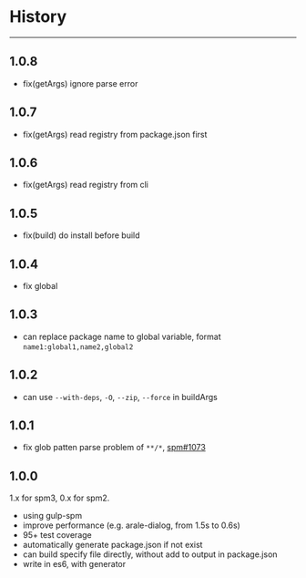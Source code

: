 # History

---

## 1.0.8

- fix(getArgs) ignore parse error

## 1.0.7

- fix(getArgs) read registry from package.json first

## 1.0.6

- fix(getArgs) read registry from cli

## 1.0.5

- fix(build) do install before build

## 1.0.4

- fix global

## 1.0.3

- can replace package name to global variable, format `name1:global1,name2,global2`

## 1.0.2

- can use `--with-deps`, `-O`, `--zip`, `--force` in buildArgs

## 1.0.1

- fix glob patten parse problem of `**/*`, [spm#1073](https://github.com/spmjs/spm/issues/1073)

## 1.0.0

1.x for spm3, 0.x for spm2.

- using gulp-spm
- improve performance (e.g. arale-dialog, from 1.5s to 0.6s)
- 95+ test coverage
- automatically generate package.json if not exist
- can build specify file directly, without add to output in package.json
- write in es6, with generator
